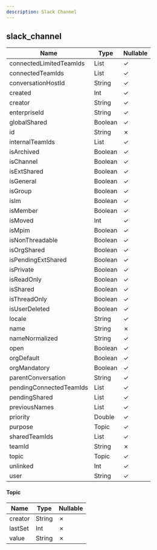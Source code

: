 ```yaml
---
description: Slack Channel
---
```

slack_channel
-------------

| **Name**                | **Type**     | **Nullable** |
| ----------------------- | ------------ | ------------ |
| connectedLimitedTeamIds | List<String> | &check;      |
| connectedTeamIds        | List<String> | &check;      |
| conversationHostId      | String       | &check;      |
| created                 | Int          | &check;      |
| creator                 | String       | &check;      |
| enterpriseId            | String       | &check;      |
| globalShared            | Boolean      | &check;      |
| id                      | String       | &cross;      |
| internalTeamIds         | List<String> | &check;      |
| isArchived              | Boolean      | &check;      |
| isChannel               | Boolean      | &check;      |
| isExtShared             | Boolean      | &check;      |
| isGeneral               | Boolean      | &check;      |
| isGroup                 | Boolean      | &check;      |
| isIm                    | Boolean      | &check;      |
| isMember                | Boolean      | &check;      |
| isMoved                 | Int          | &check;      |
| isMpim                  | Boolean      | &check;      |
| isNonThreadable         | Boolean      | &check;      |
| isOrgShared             | Boolean      | &check;      |
| isPendingExtShared      | Boolean      | &check;      |
| isPrivate               | Boolean      | &check;      |
| isReadOnly              | Boolean      | &check;      |
| isShared                | Boolean      | &check;      |
| isThreadOnly            | Boolean      | &check;      |
| isUserDeleted           | Boolean      | &check;      |
| locale                  | String       | &check;      |
| name                    | String       | &cross;      |
| nameNormalized          | String       | &check;      |
| open                    | Boolean      | &check;      |
| orgDefault              | Boolean      | &check;      |
| orgMandatory            | Boolean      | &check;      |
| parentConversation      | String       | &check;      |
| pendingConnectedTeamIds | List<String> | &check;      |
| pendingShared           | List<String> | &check;      |
| previousNames           | List<String> | &check;      |
| priority                | Double       | &check;      |
| purpose                 | Topic        | &check;      |
| sharedTeamIds           | List<String> | &check;      |
| teamId                  | String       | &cross;      |
| topic                   | Topic        | &check;      |
| unlinked                | Int          | &check;      |
| user                    | String       | &check;      |

#### Topic
| **Name** | **Type** | **Nullable** |
| -------- | -------- | ------------ |
| creator  | String   | &cross;      |
| lastSet  | Int      | &cross;      |
| value    | String   | &cross;      |
